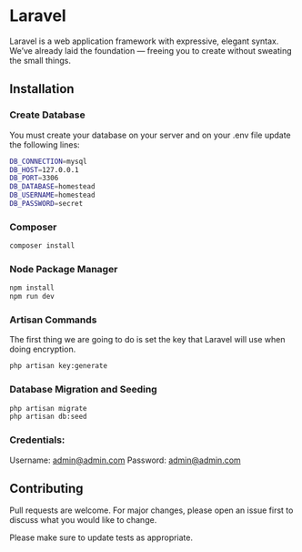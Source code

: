 # Laravel

Laravel is a web application framework with expressive, elegant syntax. We’ve already laid the foundation — freeing you to create without sweating the small things.

## Installation

### Create Database

You must create your database on your server and on your .env file update the following lines:

```bash
DB_CONNECTION=mysql
DB_HOST=127.0.0.1
DB_PORT=3306
DB_DATABASE=homestead
DB_USERNAME=homestead
DB_PASSWORD=secret
```

### Composer

```bash
composer install
```

### Node Package Manager

```bash
npm install
npm run dev
```

### Artisan Commands

The first thing we are going to do is set the key that Laravel will use when doing encryption.

```bash
php artisan key:generate
```

### Database Migration and Seeding

```bash
php artisan migrate
php artisan db:seed
```

### Credentials:

Username: admin@admin.com
Password: admin@admin.com

## Contributing
Pull requests are welcome. For major changes, please open an issue first to discuss what you would like to change.

Please make sure to update tests as appropriate.
